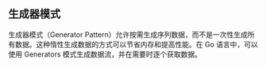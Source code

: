 ## 生成器模式

生成器模式（Generator Pattern）允许按需生成序列数据，而不是一次性生成所有数据。这种惰性生成数据的方式可以节省内存和提高性能。在 Go 语言中，可以使用 Generators 模式生成数据流，并在需要时逐个获取数据。
